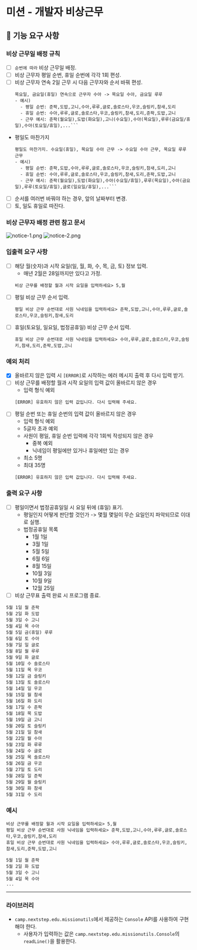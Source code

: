 # 미션 - 개발자 비상근무

## 🚀 기능 요구 사항

### 비상 근무일 배정 규칙
- [ ] `순번에 따라` 비상 근무일 배정.
- [ ] 비상 근무자 평일 순번, 휴일 순번에 각각 1회 편성.
- [ ] 비상 근무자 연속 2일 근무 시 다음 근무자와 순서 바꿔 편성.
  ```
  목요일, 금요일(휴일) 연속으로 근무자 수아 -> 목요일 수아, 금요일 루루
  - 예시)
    - 평일 순번: 준팍,도밥,고니,수아,루루,글로,솔로스타,우코,슬링키,참새,도리
    - 휴일 순번: 수아,루루,글로,솔로스타,우코,슬링키,참새,도리,준팍,도밥,고니
    - 근무 예시: 준팍(월요일),도밥(화요일),고니(수요일),수아(목요일),루루(금요일/휴일),수아(토요일/휴일),...```
- 평일도 마찬가지
  ```
  평일도 마찬가지. 수요일(휴일), 목요일 수아 근무 -> 수요일 수아 근무, 목요일 루루 근무
  - 예시)
    - 평일 순번: 준팍,도밥,수아,루루,글로,솔로스타,우코,슬링키,참새,도리,고니
    - 휴일 순번: 수아,루루,글로,솔로스타,우코,슬링키,참새,도리,준팍,도밥,고니
    - 근무 예시: 준팍(월요일),도밥(화요일),수아(수요일/휴일),루루(목요일),수아(금요일),루루(토요일/휴일),글로(일요일/휴일),...```
- [ ] 순서를 여러번 바꿔야 하는 경우, 앞의 날짜부터 변경.
- [ ] 토, 일도 휴일로 따진다.

### 비상 근무자 배정 관련 참고 문서
![notice-1.png](notice-1.png)
![notice-2.png](notice-2.png)

### 입출력 요구 사항

- [ ] 해당 월(숫자)과 시작 요일(일, 월, 화, 수, 목, 금, 토) 정보 입력.
  - 매년 2월은 28일까지만 있다고 가정.
  ```
  비상 근무를 배정할 월과 시작 요일을 입력하세요> 5,월
  ```
- [ ] 평일 비상 근무 순서 입력.
  ```
  평일 비상 근무 순번대로 사원 닉네임을 입력하세요> 준팍,도밥,고니,수아,루루,글로,솔로스타,우코,슬링키,참새,도리
  ```
- [ ] 휴일(토요일, 일요일, 법정공휴일) 비상 근무 순서 입력.
  ```
  휴일 비상 근무 순번대로 사원 닉네임을 입력하세요> 수아,루루,글로,솔로스타,우코,슬링키,참새,도리,준팍,도밥,고니
  ```

### 예외 처리

- [x] 올바르지 않은 입력 시 `[ERROR]`로 시작하는 에러 메시지 출력 후 다시 입력 받기.
- [ ] 비상 근무를 배정할 월과 시작 요일의 입력 값이 올바르지 않은 경우
  - 입력 형식 예외
  ```
  [ERROR] 유효하지 않은 입력 값입니다. 다시 입력해 주세요.
  ```
- [ ] 평일 순번 또는 휴일 순번의 입력 값이 올바르지 않은 경우
  - 입력 형식 예외
  - 5글자 초과 예외
  - 사원이 평일, 휴일 순번 입력에 각각 1회씩 작성되지 않은 경우
    - 중복 예외
    - 닉네임이 평일에만 있거나 휴일에만 있는 경우
  - 최소 5명
  - 최대 35명
  ```
  [ERROR] 유효하지 않은 입력 값입니다. 다시 입력해 주세요.
  ```

### 출력 요구 사항

- [ ] 평일이면서 법정공휴일일 시 요일 뒤에 (휴일) 표기.
  - 평일인지 어떻게 판단할 것인가 -> 몇월 몇일이 무슨 요일인지 파악되므로 이대로 실행.
  - 법정공휴일 목록
    - 1월 1일
    - 3월 1일
    - 5월 5일
    - 6월 6일
    - 8월 15일
    - 10월 3일
    - 10월 9일
    - 12월 25일
- [ ] 비상 근무표 출력 완료 시 프로그램 종료.

```
5월 1일 월 준팍
5월 2일 화 도밥
5월 3일 수 고니
5월 4일 목 수아
5월 5일 금(휴일) 루루
5월 6일 토 수아
5월 7일 일 글로
5월 8일 월 루루
5월 9일 화 글로
5월 10일 수 솔로스타
5월 11일 목 우코
5월 12일 금 슬링키
5월 13일 토 솔로스타
5월 14일 일 우코
5월 15일 월 참새
5월 16일 화 도리
5월 17일 수 준팍
5월 18일 목 도밥
5월 19일 금 고니
5월 20일 토 슬링키
5월 21일 일 참새
5월 22일 월 수아
5월 23일 화 루루
5월 24일 수 글로
5월 25일 목 솔로스타
5월 26일 금 우코
5월 27일 토 도리
5월 28일 일 준팍
5월 29일 월 슬링키
5월 30일 화 참새
5월 31일 수 도리
```

### 예시
```
비상 근무를 배정할 월과 시작 요일을 입력하세요> 5,월
평일 비상 근무 순번대로 사원 닉네임을 입력하세요> 준팍,도밥,고니,수아,루루,글로,솔로스타,우코,슬링키,참새,도리
휴일 비상 근무 순번대로 사원 닉네임을 입력하세요> 수아,루루,글로,솔로스타,우코,슬링키,참새,도리,준팍,도밥,고니

5월 1일 월 준팍
5월 2일 화 도밥
5월 3일 수 고니
5월 4일 목 수아
...
```

---

### 라이브러리

- `camp.nextstep.edu.missionutils`에서 제공하는 `Console` API를 사용하여 구현해야 한다.
    - 사용자가 입력하는 값은 `camp.nextstep.edu.missionutils.Console`의 `readLine()`을 활용한다.
